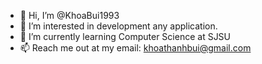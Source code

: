 - 👋 Hi, I’m @KhoaBui1993
- 👀 I’m interested in development any application.
- 🌱 I’m currently learning Computer Science at SJSU
- 📫 Reach me out at my email: khoathanhbui@gmail.com

<!---
KhoaBui1993/KhoaBui1993 is a ✨ special ✨ repository because its `README.md` (this file) appears on your GitHub profile.
You can click the Preview link to take a look at your changes.
--->
